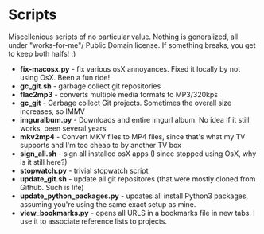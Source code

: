 Scripts
=======
Miscellenious scripts of no particular value.
Nothing is generalized, all under "works-for-me"/ Public Domain license.
If something breaks, you get to keep both halfs! :)

* **fix-macosx.py** - fix various osX annoyances. Fixed it locally by not using OsX. Been a fun ride!
* **gc_git.sh** - garbage collect git repositories
* **flac2mp3** - converts multiple media formats to MP3/320kps
* **gc_git** - Garbage collect Git projects. Sometimes the overall size increases, so IMMV
* **imguralbum.py** - Downloads and entire imgurl album. No idea if it still works, been several years
* **mkv2mp4** - Convert MKV files to MP4 files, since that's what my TV supports and I'm too cheap to by another TV box
* **sign_all.sh** - sign all installed osX apps (I since stopped using OsX, why is it still here?)
* **stopwatch.py** - trivial stopwatch script
* **update_git.sh** - update all git repositores (that were mostly cloned from Github. Such is life)
* **update_python_packages.py** - updates all install Python3 packages, assuming you're using the same exact setup as mine. 
* **view_bookmarks.py** - opens all URLS in a bookmarks file in new tabs. I use it to associate reference lists to projects.
